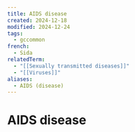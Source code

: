 ```yaml
---
title: AIDS disease
created: 2024-12-18
modified: 2024-12-24
tags:
  - gccommon
french:
  - Sida
relatedTerm:
  - "[[Sexually transmitted diseases]]"
  - "[[Viruses]]"
aliases:
  - AIDS (disease)
---
```

# AIDS disease
